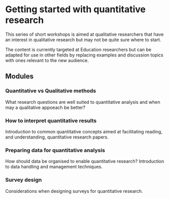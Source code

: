 # Getting started with quantitative research

This series of short workshops is aimed at qualitative researchers that have an
interest in qualitative research but may not be quite sure where to start.

The content is currently targeted at Education researchers but can be adapted
for use in other fields by replacing examples and discussion topics with ones
relevant to the new audience.

## Modules

### Quantitative vs Qualitative methods

What research questions are well suited to quantitative analysis and when may
a qualitative appoeach be better?

### How to interpret quantitative results

Introduction to common quantitative concepts aimed at facilitating reading,
and understanding, quantitative research papers.

### Preparing data for quantitative analysis

How should data be organised to enable quantitative research? Introduction
to data handling and management techniques.

### Survey design

Considerations when designing surveys for quantitative research.
